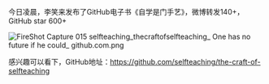 今日凌晨，李笑来发布了GitHub电子书《自学是门手艺》，微博转发140+，GitHub star 600+



![FireShot Capture 015  selfteaching_thecraftofselfteaching_ One has no future if he could_  github.com.png](1)

感兴趣可以看下，GitHub地址：https://github.com/selfteaching/the-craft-of-selfteaching
